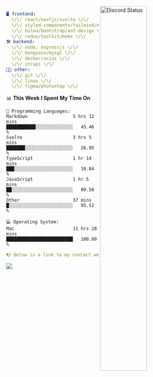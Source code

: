 
<a href="https://discord.com/users/279302975371870218" target="_blank">
    <img width="50%" align="right" alt="Discord Status" src="https://lanyard.cnrad.dev/api/279302975371870218?bg=161B22&borderRadius=5px%205px%200%200&hideTimestamp=true&idleMessage=Just%20chillin%27%20at%20the%20moment&animated=true">
</a>

```yaml
🖥️ frontend: 
  \/\/ react/nextjs/svelte \/\/
  \/\/ styled-components/tailwind/mui/
  \/\/ bulma/bootstrap/ant-design \/\/
  \/\/ redux/toolkit/mobx \/\/
🛠 backend: 
  \/\/ node, expressjs \/\/
  \/\/ mongoose/mysql \/\/
  \/\/ docker/axios \/\/
  \/\/ strapi \/\/
👨‍💻 other: 
  \/\/ git \/\/ 
  \/\/ linux \/\/
  \/\/ figma/photoshop \/\/
```
<!--START_SECTION:waka-->
📊 **This Week I Spent My Time On** 

```text
💬 Programming Languages: 
Markdown                 5 hrs 12 mins       ███████████░░░░░░░░░░░░░░   45.46 % 
Svelte                   3 hrs 5 mins        ███████░░░░░░░░░░░░░░░░░░   26.95 % 
TypeScript               1 hr 14 mins        ███░░░░░░░░░░░░░░░░░░░░░░   10.84 % 
JavaScript               1 hr 5 mins         ██░░░░░░░░░░░░░░░░░░░░░░░   09.58 % 
Other                    37 mins             █░░░░░░░░░░░░░░░░░░░░░░░░   05.52 % 

💻 Operating System: 
Mac                      11 hrs 28 mins      █████████████████████████   100.00 % 
```


<!--END_SECTION:waka-->
```yaml
📭 Below is a link to my contact website 
```
<a href="https://mxns.xyz" target="_black"> <img src="https://img.shields.io/badge/website-161B22?style=for-the-badge&logo=About.me&logoColor=white"></img> <a/>
